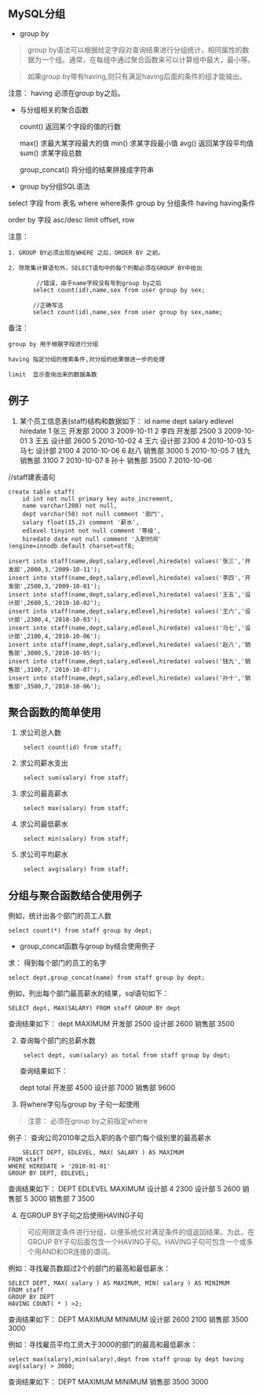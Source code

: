## MySQL分组

* group by

> group by语法可以根据给定字段对查询结果进行分组统计，相同属性的数据为一个组。通常，在每组中通过聚合函数来可以计算组中最大，最小等。

> 如果group by带有having,则只有满足having后面的条件的组才能输出。

注意： having 必须在group by之后。

* 与分组相关的聚合函数

	count() 返回某个字段的值的行数

	max()  求最大某字段最大的值
	min() 求某字段最小值
	avg() 返回某字段平均值
	sum() 求某字段总数

	group_concat() 将分组的结果拼接成字符串


* group by分组SQL语法

 select 字段 from 表名  where  where条件  group by 分组条件  having  having条件

 order by 字段 asc/desc limit offset, row
 
 注意：
 
    1. GROUP BY必须出现在WHERE 之后，ORDER BY 之前。
    
    2. 除聚集计算语句外，SELECT语句中的每个列都必须在GROUP BY中给出
    
            //错误，由于name字段没有写到group by之后
           select count(id),name,sex from user group by sex;
           
           //正确写法
           select count(id),name,sex from user group by sex,name;


 备注：

    group by 用于根据字段进行分组

    having 指定分组的搜索条件,对分组的结果做进一步的处理

    limit  显示查询出来的数据条数


## 例子
1. 某个员工信息表(staff)结构和数据如下：
  id  name  dept  salary  edlevel  hiredate 
  1    张三 开发部 2000      3       2009-10-11
  2    李四 开发部 2500      3       2009-10-01
  3    王五 设计部 2600      5       2010-10-02
  4    王六 设计部 2300      4       2010-10-03
  5    马七 设计部 2100      4       2010-10-06
  6    赵八 销售部 3000      5       2010-10-05
  7    钱九 销售部 3100      7       2010-10-07
  8    孙十 销售部 3500      7       2010-10-06 

//staff建表语句

	create table staff(
		id int not null primary key auto_increment,
		name varchar(200) not null,
		dept varchar(50) not null comment '部门',
		salary float(15,2) comment '薪水',
		edlevel tinyint not null comment '等级',
		hiredate date not null comment '入职时间'
	)engine=innodb default charset=utf8;

	insert into staff(name,dept,salary,edlevel,hiredate) values('张三','开发部',2000,3,'2009-10-11');
	insert into staff(name,dept,salary,edlevel,hiredate) values('李四','开发部',2500,3,'2009-10-01');
	insert into staff(name,dept,salary,edlevel,hiredate) values('王五','设计部',2600,5,'2010-10-02');
	insert into staff(name,dept,salary,edlevel,hiredate) values('王六','设计部',2300,4,'2010-10-03');
	insert into staff(name,dept,salary,edlevel,hiredate) values('马七','设计部',2100,4,'2010-10-06');
	insert into staff(name,dept,salary,edlevel,hiredate) values('赵八','销售部',3000,5,'2010-10-05');
	insert into staff(name,dept,salary,edlevel,hiredate) values('钱九','销售部',3100,7,'2010-10-07');
	insert into staff(name,dept,salary,edlevel,hiredate) values('孙十','销售部',3500,7,'2010-10-06');


## 聚合函数的简单使用

1. 求公司总人数





   		select count(id) from staff;

2. 求公司薪水支出

   		select sum(salary) from staff;

3. 求公司最高薪水






   		select max(salary) from staff;

4. 求公司最低薪水

   		select min(salary) from staff;

5. 求公司平均薪水

   		select avg(salary) from staff;

## 分组与聚合函数结合使用例子

例如，统计出各个部门的员工人数

	select count(*) from staff group by dept;


* group_concat函数与group by结合使用例子

求： 得到每个部门的员工的名字

  	select dept,group_concat(name) from staff group by dept;


例如，列出每个部门最高薪水的结果，sql语句如下：

	SELECT dept, MAX(SALARY) FROM staff GROUP BY dept
查询结果如下：
      dept  MAXIMUM 
      开发部 2500
      设计部 2600
      销售部 3500


2. 查询每个部门的总薪水数

		select dept, sum(salary) as total from staff group by dept;

	查询结果如下：

	dept  total 
	开发部 4500
	设计部 7000
	销售部 9600

3. 将where字句与group by 子句一起使用

>  注意： 必须在group by之前指定where

例子： 查询公司2010年之后入职的各个部门每个级别里的最高薪水

		SELECT DEPT, EDLEVEL, MAX( SALARY ) AS MAXIMUM
	FROM staff
	WHERE HIREDATE > '2010-01-01'
	GROUP BY DEPT, EDLEVEL;

查询结果如下：
  	  DEPT  EDLEVEL  MAXIMUM 
      设计部 4 			2300
      设计部 5          2600
      销售部 5          3000
      销售部 7          3500


4. 在GROUP BY子句之后使用HAVING子句

> 可应用限定条件进行分组，以便系统仅对满足条件的组返回结果。为此，在GROUP BY子句后面包含一个HAVING子句。HAVING子句可包含一个或多个用AND和OR连接的谓词。

例如：寻找雇员数超过2个的部门的最高和最低薪水：

	SELECT DEPT, MAX( salary ) AS MAXIMUM, MIN( salary ) AS MINIMUM
	FROM staff
	GROUP BY DEPT
	HAVING COUNT( * ) >2;

查询结果如下：
      DEPT  MAXIMUM  MINIMUM 
      设计部 2600 2100
      销售部 3500 3000
      
例如：寻找雇员平均工资大于3000的部门的最高和最低薪水：

	select max(salary),min(salary),dept from staff group by dept having avg(salary) > 3000; 

查询结果如下：
  DEPT  MAXIMUM  MINIMUM 
      销售部 3500 3000 

